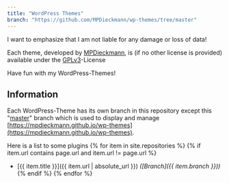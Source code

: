 ```yaml
---
title: "WordPress Themes"
branch: "https://github.com/MPDieckmann/wp-themes/tree/master"
---
```

I want to emphasize that I am not liable for any damage or loss of data!

Each theme, developed by [MPDieckmann](https://github.com/MPDieckmann), is (if no other license is provided) available under the [GPLv3](https://www.gnu.org/licenses/gpl-3.0.html)-License

Have fun with my WordPress-Themes!

## Information

Each WordPress-Theme has its own branch in this repository except this "[master](https://github.com/MPDieckmann/wp-themes/tree/master)" branch which is used to display and manage [https://mpdieckmann.github.io/wp-themes](https://mpdieckmann.github.io/wp-themes).

Here is a list to some plugins
{% for item in site.repositories %}
{% if item.url contains page.url and item.url != page.url %}
* [{{ item.title }}]({{ item.url | absolute_url }}) *([Branch]({{ item.branch }}))*
{% endif %}
{% endfor %}
